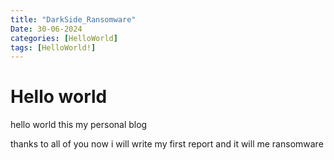 ```yaml
---
title: "DarkSide_Ransomware"
Date: 30-06-2024
categories: [HelloWorld]
tags: [HelloWorld!]
---
```


# Hello world 

hello world this my personal blog

thanks to all of you now i will write my first report and it will me ransomware
